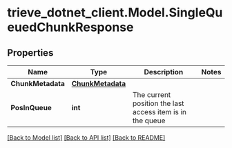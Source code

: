 # trieve_dotnet_client.Model.SingleQueuedChunkResponse

## Properties

Name | Type | Description | Notes
------------ | ------------- | ------------- | -------------
**ChunkMetadata** | [**ChunkMetadata**](ChunkMetadata.md) |  | 
**PosInQueue** | **int** | The current position the last access item is in the queue | 

[[Back to Model list]](../README.md#documentation-for-models) [[Back to API list]](../README.md#documentation-for-api-endpoints) [[Back to README]](../README.md)

